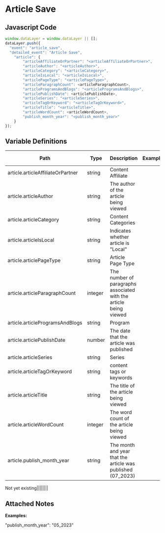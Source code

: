 # Article Save

### 

## Javascript Code
```js
window.dataLayer = window.dataLayer || [];
dataLayer.push({
  "event": "article_save",
  "detailed_event": "Article Save",
    "article": {
        "articleAffiliateOrPartner": "<articleAffiliateOrPartner>",
        "articleAuthor": "<articleAuthor>",
        "articleCategory": "<articleCategory>",
        "articleIsLocal": "<articleIsLocal>",
        "articlePageType": "<articlePageType>",
        "articleParagraphCount": <articleParagraphCount>,
        "articleProgramsAndBlogs": "<articleProgramsAndBlogs>",
        "articlePublishDate": <articlePublishDate>,
        "articleSeries": "<articleSeries>",
        "articleTagOrKeyword": "<articleTagOrKeyword>",
        "articleTitle": "<articleTitle>",
        "articleWordCount": <articleWordCount>,
        "publish_month_year": "<publish_month_year>"
    }
});
```

## Variable Definitions

|Path|Type|Description|Example|Pattern|Min Length|Max Length|Minimum|Maximum|Multiple Of|
| --- | --- | --- | --- | --- | --- | --- | --- | --- | --- |
|article.articleAffiliateOrPartner|string|Content Affiliate||||||||
|article.articleAuthor|string|The author of the article being viewed||||||||
|article.articleCategory|string|Content Categories||||||||
|article.articleIsLocal|string|Indicates whether article is "Local"||||||||
|article.articlePageType|string|Article Page Type||||||||
|article.articleParagraphCount|integer|The number of paragraphs associated with the article being viewed||||||||
|article.articleProgramsAndBlogs|string|Program||||||||
|article.articlePublishDate|number|The date that the article was published||||||||
|article.articleSeries|string|Series||||||||
|article.articleTagOrKeyword|string|content tags or keywords||||||||
|article.articleTitle|string|The title of the article being viewed||||||||
|article.articleWordCount|integer|The word count of the article being viewed||||||||
|article.publish_month_year|string|The month and year that the article was published \(07\_2023\) 

Not yet existing||||||||

## Attached Notes

<p><strong>Examples:&nbsp;</strong></p>
<p><span class="hljs-string">"publish_month_year"</span>: "05_2023"</p>
